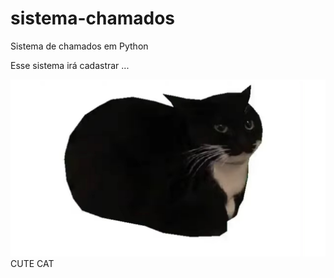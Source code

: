 # sistema-chamados
Sistema de chamados em Python

Esse sistema irá cadastrar ...

![CAAWWT](sup_my_dude.jpg)
CUTE CAT
